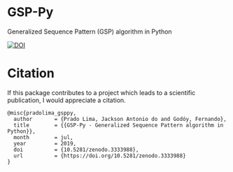 # GSP-Py
Generalized Sequence Pattern (GSP) algorithm in Python

[![DOI](https://zenodo.org/badge/108451832.svg)](https://zenodo.org/badge/latestdoi/108451832)

# Citation

If this package contributes to a project which leads to a scientific publication, I would appreciate a citation.

```
@misc{pradolima_gsppy,
  author       = {Prado Lima, Jackson Antonio do and Godóy, Fernando},
  title        = {{GSP-Py - Generalized Sequence Pattern algorithm in Python}},
  month        = jul,
  year         = 2019,
  doi          = {10.5281/zenodo.3333988},
  url          = {https://doi.org/10.5281/zenodo.3333988}
}
```
